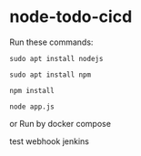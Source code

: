 # node-todo-cicd

Run these commands:


`sudo apt install nodejs`


`sudo apt install npm`


`npm install`

`node app.js`

or Run by docker compose

test webhook jenkins

